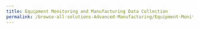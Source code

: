 ```yaml
---
title: Equipment Monitoring and Manufacturing Data Collection
permalink: /browse-all-solutions-Advanced-Manufacturing/Equipment-Monitoring-and-Manufacturing-Data-Collection
---
```


